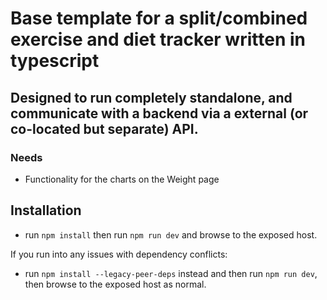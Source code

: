 # Base template for a split/combined exercise and diet tracker written in typescript

## Designed to run completely standalone, and communicate with a backend via a external (or co-located but separate) API.

### **Needs**

- Functionality for the charts on the Weight page

## Installation

- run `npm install` then run `npm run dev` and browse to the exposed host.

If you run into any issues with dependency conflicts:

- run `npm install --legacy-peer-deps` instead and then run `npm run dev`, then browse to the exposed host as normal.